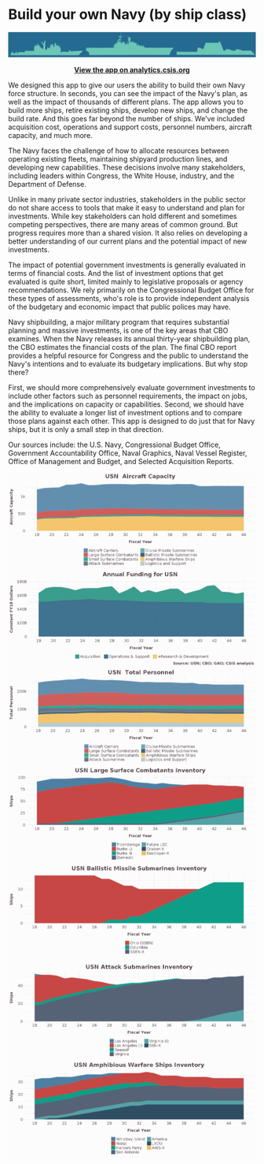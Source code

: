 # Build your own Navy (by ship class)
![](screenshots/navy+graphic.png "")
<p align="center">
  <b>
  <a href="http://analytics.csis.org/navy-/">View the app on analytics.csis.org</a></b><p/> 
We designed this app to give our users the ability to build their own Navy force structure. In seconds, you can see the impact of the Navy's plan, as well as the impact of thousands of different plans. The app allows you to build more ships, retire existing ships, develop new ships, and change the build rate. And this goes far beyond the number of ships. We've included acquisition cost, operations and support costs, personnel numbers, aircraft capacity, and much more.<br/> 

The Navy faces the challenge of how to allocate resources between operating existing fleets, maintaining shipyard production lines, and developing new capabilities. These decisions involve many stakeholders, including leaders within Congress, the White House, industry, and the Department of Defense.<br/>

Unlike in many private sector industries, stakeholders in the public sector do not share access to tools that make it easy to understand and plan for investments. While key stakeholders can hold different and sometimes competing perspectives, there are many areas of common ground. But progress requires more than a shared vision. It also relies on developing a better understanding of our current plans and the potential impact of new investments.<br/>

The impact of potential government investments is generally evaluated in terms of financial costs. And the list of investment options that get evaluated is quite short, limited mainly to legislative proposals or agency recommendations.
We rely primarily on the Congressional Budget Office for these types of assessments, who's role is to provide independent analysis of the budgetary and economic impact that public polices may have.<br/>

Navy shipbuilding, a major military program that requires substantial planning and massive investments, is one of the key areas that CBO examines. When the Navy releases its annual thirty-year shipbuilding plan, the CBO estimates the financial costs of the plan. The final CBO report provides a helpful resource for Congress and the public to understand the Navy's intentions and to evaluate its budgetary implications. But why stop there?<br/>

First, we should more comprehensively evaluate government investments to include other factors such as personnel requirements, the impact on jobs, and the implications on capacity or capabilities. Second, we should have the ability to evaluate a longer list of investment options and to compare those plans against each other. This app is designed to do just that for Navy ships, but it is only a small step in that direction.<br/>

Our sources include: the U.S. Navy, Congressional Budget Office, Government Accountability Office, Naval Graphics, Naval Vessel Register, Office of Management and Budget, and Selected Acquisition Reports.<br/>

![](screenshots/aircraft.png "")
![](screenshots/funding.png "")
![](screenshots/personnel.png "")
![](screenshots/lsc.png "")
![](screenshots/ssbn.png "")
![](screenshots/ssn.png "")
![](screenshots/aws.png "")
